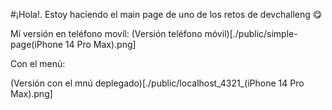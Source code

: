 #¡Hola!. Estoy haciendo el main page de uno de los retos de devchalleng 😋

Mí versión en teléfono movíl:
(Versión teléfono móvil)[./public/simple-page(iPhone 14 Pro Max).png]

Con el menú:

(Versión con el mnú deplegado)[./public/localhost_4321_(iPhone 14 Pro Max).png]
